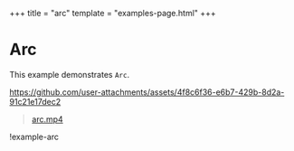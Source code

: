 +++
title = "arc"
template = "examples-page.html"
+++

# Arc

This example demonstrates `Arc`.

https://github.com/user-attachments/assets/4f8c6f36-e6b7-429b-8d2a-91c21e17dec2

> [arc.mp4](../../assets/arc.mp4)

!example-arc
